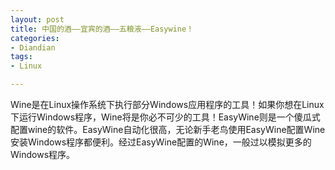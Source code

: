 ```yaml
---
layout: post
title: 中国的酒——宜宾的酒——五粮液——Easywine！
categories:
- Diandian
tags:
- Linux

---
```

Wine是在Linux操作系统下执行部分Windows应用程序的工具！如果你想在Linux下运行Windows程序，Wine将是你必不可少的工具！EasyWine则是一个傻瓜式配置wine的软件。EasyWine自动化很高，无论新手老鸟使用EasyWine配置Wine安装Windows程序都便利。经过EasyWine配置的Wine，一般过以模拟更多的Windows程序。